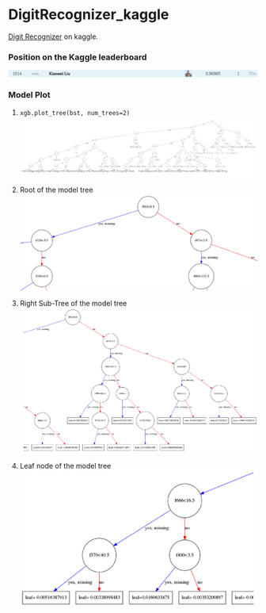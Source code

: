 # DigitRecognizer_kaggle
[Digit Recognizer](https://www.kaggle.com/c/digit-recognizer/data) on kaggle.

### Position on the Kaggle leaderboard
![data/images/position_on_kaggle_leaderboard.png](data/images/position_on_kaggle_leaderboard.png)

### Model Plot
1. `xgb.plot_tree(bst, num_trees=2)`
![data/images/1_digit_recognizer_model_Plot.png](data/images/1_digit_recognizer_model_Plot.png)

2. Root of the model tree
![data/images/2_root.png](data/images/2_root.png)

3. Right Sub-Tree of the model tree
![data/images/3_right_sub_tree.png](data/images/3_right_sub_tree.png)

4. Leaf node of the model tree
![data/images/4_leaf_node.png](data/images/4_leaf_node.png)

